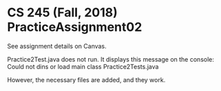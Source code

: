 # CS 245 (Fall, 2018) PracticeAssignment02

See assignment details on Canvas.

Practice2Test.java does not run. It displays this message on the console: Could not dins or load main class Practice2Tests.java

However, the necessary files are added, and they work.
